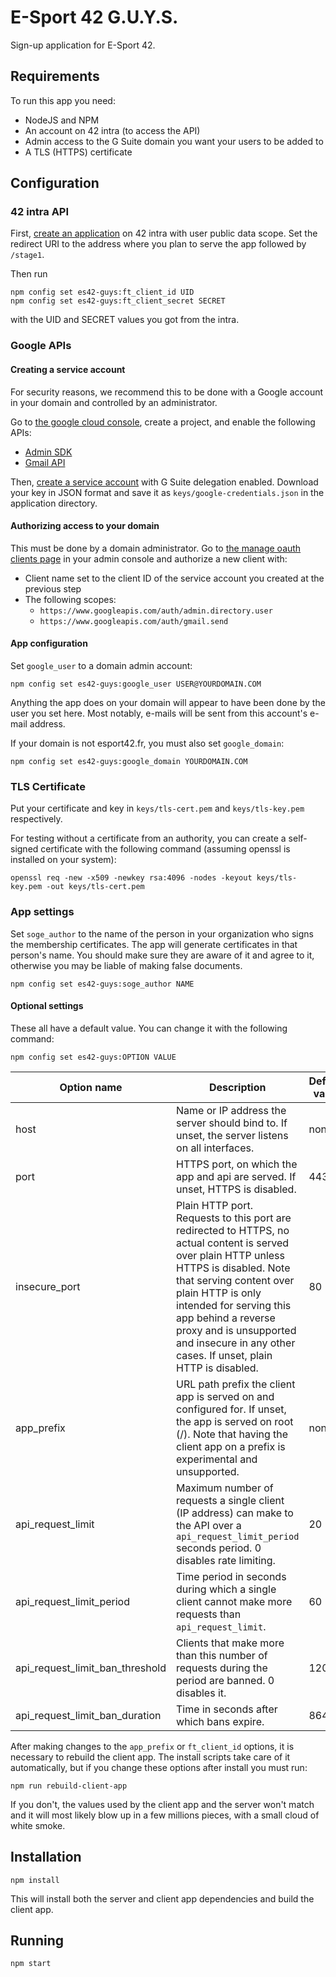 # E-Sport 42 G.U.Y.S.
Sign-up application for E-Sport 42.

## Requirements
To run this app you need:
* NodeJS and NPM
* An account on 42 intra (to access the API)
* Admin access to the G Suite domain you want your users to be added to
* A TLS (HTTPS) certificate

## Configuration
### 42 intra API
First, [create an application](https://profile.intra.42.fr/oauth/applications/new)
on 42 intra with user public data scope. Set the redirect URI to the address
where you plan to serve the app followed by `/stage1`.

Then run
```
npm config set es42-guys:ft_client_id UID
npm config set es42-guys:ft_client_secret SECRET
```
with the UID and SECRET values you got from the intra.

### Google APIs
#### Creating a service account
For security reasons, we recommend this to be done with a Google account in your
domain and controlled by an administrator.

Go to [the google cloud console](https://console.cloud.google.com), create a
project, and enable the following APIs:
* [Admin SDK](https://console.cloud.google.com/apis/api/admin/overview)
* [Gmail API](https://console.cloud.google.com/apis/api/gmail/overview)

Then, [create a service account](https://console.cloud.google.com/iam-admin/serviceaccounts/project)
with G Suite delegation enabled. Download your key in JSON format and save it as
`keys/google-credentials.json` in the application directory.

#### Authorizing access to your domain
This must be done by a domain administrator.
Go to [the manage oauth clients page](https://admin.google.com/ManageOauthClients)
in your admin console and authorize a new client with:
* Client name set to the client ID of the service account you created at the previous step
* The following scopes:
    * `https://www.googleapis.com/auth/admin.directory.user`
    * `https://www.googleapis.com/auth/gmail.send`

#### App configuration
Set `google_user` to a domain admin account:
```
npm config set es42-guys:google_user USER@YOURDOMAIN.COM
```
Anything the app does on your domain will appear to have been done by the user
you set here. Most notably, e-mails will be sent from this account's e-mail
address.

If your domain is not esport42.fr, you must also set `google_domain`:
```
npm config set es42-guys:google_domain YOURDOMAIN.COM
```

### TLS Certificate
Put your certificate and key in `keys/tls-cert.pem` and `keys/tls-key.pem`
respectively.

For testing without a certificate from an authority, you can create a
self-signed certificate with the following command (assuming openssl is
installed on your system):
```
openssl req -new -x509 -newkey rsa:4096 -nodes -keyout keys/tls-key.pem -out keys/tls-cert.pem
```

### App settings
Set `soge_author` to the name of the person in your organization who signs the
membership certificates. The app will generate certificates in that person's
name. You should make sure they are aware of it and agree to it, otherwise you
may be liable of making false documents.
```
npm config set es42-guys:soge_author NAME
```

#### Optional settings
These all have a default value. You can change it with the following command:
```
npm config set es42-guys:OPTION VALUE
```
| Option name | Description | Default value |
| --- | --- | --- |
| host | Name or IP address the server should bind to. If unset, the server listens on all interfaces. | none |
| port | HTTPS port, on which the app and api are served. If unset, HTTPS is disabled. | 443 |
| insecure\_port | Plain HTTP port. Requests to this port are redirected to HTTPS, no actual content is served over plain HTTP unless HTTPS is disabled. Note that serving content over plain HTTP is only intended for serving this app behind a reverse proxy and is unsupported and insecure in any other cases. If unset, plain HTTP is disabled. | 80 |
| app\_prefix | URL path prefix the client app is served on and configured for. If unset, the app is served on root (/). Note that having the client app on a prefix is experimental and unsupported. | none |
| api\_request\_limit | Maximum number of requests a single client (IP address) can make to the API over a `api_request_limit_period` seconds period. 0 disables rate limiting. | 20 |
| api\_request\_limit\_period | Time period in seconds during which a single client cannot make more requests than `api_request_limit`. | 60 |
| api\_request\_limit\_ban\_threshold | Clients that make more than this number of requests during the period are banned. 0 disables it. | 120 |
| api\_request\_limit\_ban\_duration | Time in seconds after which bans expire. | 86400 |

After making changes to the `app_prefix` or `ft_client_id` options, it is
necessary to rebuild the client app. The install scripts take care of it
automatically, but if you change these options after install you must run:
```
npm run rebuild-client-app
```
If you don't, the values used by the client app and the server won't match and
it will most likely blow up in a few millions pieces, with a small cloud of
white smoke.

## Installation
```
npm install
```
This will install both the server and client app dependencies and build the
client app.

## Running
```
npm start
```
